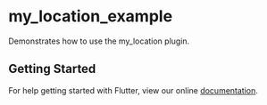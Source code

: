 # my_location_example

Demonstrates how to use the my_location plugin.

## Getting Started

For help getting started with Flutter, view our online
[documentation](https://flutter.io/).
